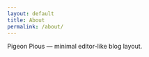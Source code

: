 ```yaml
---
layout: default
title: About
permalink: /about/
---
```


<p>Pigeon Pious — minimal editor-like blog layout.</p>
